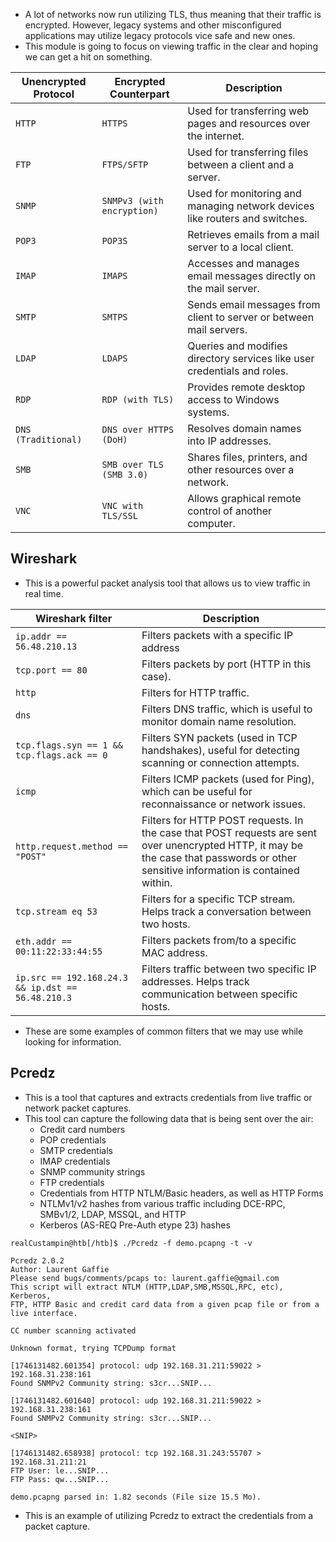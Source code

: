 - A lot of networks now run utilizing TLS, thus meaning that their traffic is encrypted. However, legacy systems and other misconfigured applications may utilize legacy protocols vice safe and new ones. 
- This module is going to focus on viewing traffic in the clear and hoping we can get a hit on something. 


|Unencrypted Protocol|Encrypted Counterpart|Description|
|---|---|---|
|`HTTP`|`HTTPS`|Used for transferring web pages and resources over the internet.|
|`FTP`|`FTPS/SFTP`|Used for transferring files between a client and a server.|
|`SNMP`|`SNMPv3 (with encryption)`|Used for monitoring and managing network devices like routers and switches.|
|`POP3`|`POP3S`|Retrieves emails from a mail server to a local client.|
|`IMAP`|`IMAPS`|Accesses and manages email messages directly on the mail server.|
|`SMTP`|`SMTPS`|Sends email messages from client to server or between mail servers.|
|`LDAP`|`LDAPS`|Queries and modifies directory services like user credentials and roles.|
|`RDP`|`RDP (with TLS)`|Provides remote desktop access to Windows systems.|
|`DNS (Traditional)`|`DNS over HTTPS (DoH)`|Resolves domain names into IP addresses.|
|`SMB`|`SMB over TLS (SMB 3.0)`|Shares files, printers, and other resources over a network.|
|`VNC`|`VNC with TLS/SSL`|Allows graphical remote control of another computer.|

## Wireshark
- This is a powerful packet analysis tool that allows us to view traffic in real time. 

|Wireshark filter|Description|
|---|---|
|`ip.addr == 56.48.210.13`|Filters packets with a specific IP address|
|`tcp.port == 80`|Filters packets by port (HTTP in this case).|
|`http`|Filters for HTTP traffic.|
|`dns`|Filters DNS traffic, which is useful to monitor domain name resolution.|
|`tcp.flags.syn == 1 && tcp.flags.ack == 0`|Filters SYN packets (used in TCP handshakes), useful for detecting scanning or connection attempts.|
|`icmp`|Filters ICMP packets (used for Ping), which can be useful for reconnaissance or network issues.|
|`http.request.method == "POST"`|Filters for HTTP POST requests. In the case that POST requests are sent over unencrypted HTTP, it may be the case that passwords or other sensitive information is contained within.|
|`tcp.stream eq 53`|Filters for a specific TCP stream. Helps track a conversation between two hosts.|
|`eth.addr == 00:11:22:33:44:55`|Filters packets from/to a specific MAC address.|
|`ip.src == 192.168.24.3 && ip.dst == 56.48.210.3`|Filters traffic between two specific IP addresses. Helps track communication between specific hosts.|
- These are some examples of common filters that we may use while looking for information. 

## Pcredz
- This is a tool that captures and extracts credentials from live traffic or network packet captures. 
- This tool can capture the following data that is being sent over the air: 
	- Credit card numbers
	- POP credentials
	- SMTP credentials
	- IMAP credentials
	- SNMP community strings
	- FTP credentials
	- Credentials from HTTP NTLM/Basic headers, as well as HTTP Forms
	- NTLMv1/v2 hashes from various traffic including DCE-RPC, SMBv1/2, LDAP, MSSQL, and HTTP
	- Kerberos (AS-REQ Pre-Auth etype 23) hashes

```shell-session
realCustampin@htb[/htb]$ ./Pcredz -f demo.pcapng -t -v

Pcredz 2.0.2
Author: Laurent Gaffie
Please send bugs/comments/pcaps to: laurent.gaffie@gmail.com
This script will extract NTLM (HTTP,LDAP,SMB,MSSQL,RPC, etc), Kerberos,
FTP, HTTP Basic and credit card data from a given pcap file or from a live interface.

CC number scanning activated

Unknown format, trying TCPDump format

[1746131482.601354] protocol: udp 192.168.31.211:59022 > 192.168.31.238:161
Found SNMPv2 Community string: s3cr...SNIP...

[1746131482.601640] protocol: udp 192.168.31.211:59022 > 192.168.31.238:161
Found SNMPv2 Community string: s3cr...SNIP...

<SNIP>

[1746131482.658938] protocol: tcp 192.168.31.243:55707 > 192.168.31.211:21
FTP User: le...SNIP...
FTP Pass: qw...SNIP...

demo.pcapng parsed in: 1.82 seconds (File size 15.5 Mo).
```
- This is an example of utilizing Pcredz to extract the credentials from a packet capture. 

